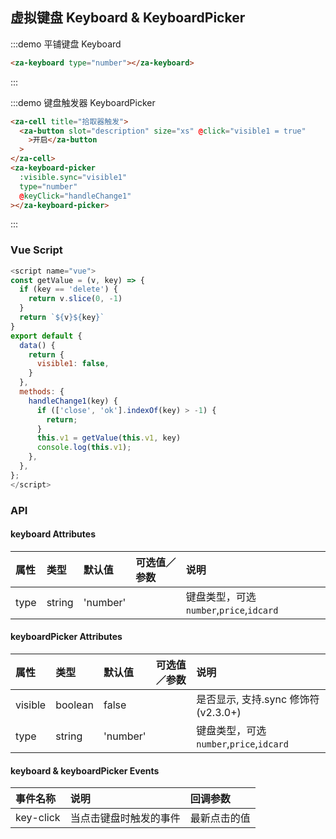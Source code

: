 ## 虚拟键盘 Keyboard & KeyboardPicker

:::demo 平铺键盘 Keyboard

```html
<za-keyboard type="number"></za-keyboard>
```

:::

:::demo 键盘触发器 KeyboardPicker

```html
<za-cell title="拾取器触发">
  <za-button slot="description" size="xs" @click="visible1 = true"
    >开启</za-button
  >
</za-cell>
<za-keyboard-picker
  :visible.sync="visible1"
  type="number"
  @keyClick="handleChange1"
></za-keyboard-picker>
```

:::

### Vue Script

```javascript
<script name="vue">
const getValue = (v, key) => {
  if (key == 'delete') {
    return v.slice(0, -1)
  }
  return `${v}${key}`
}
export default {
  data() {
    return {
      visible1: false,
    }
  },
  methods: {
    handleChange1(key) {
      if (['close', 'ok'].indexOf(key) > -1) {
        return;
      }
      this.v1 = getValue(this.v1, key)
      console.log(this.v1);
    },
  },
};
</script>
```

### API

#### keyboard Attributes

| 属性      | 类型   | 默认值      | 可选值／参数 | 说明                                    |
| :-------- | :----- | :---------- | :----------- | :-------------------------------------- |
| type      | string | 'number'    |              | 键盘类型，可选`number`,`price`,`idcard` |

#### keyboardPicker Attributes

| 属性    | 类型   | 默认值   | 可选值／参数 | 说明                                    |
| :------ | :----- | :------- | :----------- | :-------------------------------------- |
| visible | boolean   | false    |              | 是否显示, 支持.sync 修饰符 (v2.3.0+)    |
| type    | string | 'number' |              | 键盘类型，可选`number`,`price`,`idcard` |

#### keyboard & keyboardPicker Events

| 事件名称 | 说明                   | 回调参数     |
| :------- | :--------------------- | :----------- |
| key-click | 当点击键盘时触发的事件 | 最新点击的值 |
